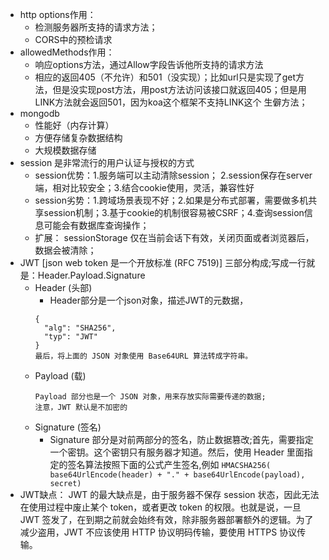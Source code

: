 - http options作用：
  - 检测服务器所支持的请求方法；
  - CORS中的预检请求
- allowedMethods作用：
  - 响应options方法，通过Allow字段告诉他所支持的请求方法
  - 相应的返回405（不允许）和501（没实现）；比如url只是实现了get方法，但是没实现post方法，用post方法访问该接口就返回405；但是用LINK方法就会返回501，因为koa这个框架不支持LINK这个
生僻方法；
- mongodb
  - 性能好（内存计算）
  - 方便存储复杂数据结构
  - 大规模数据存储
- session 是非常流行的用户认证与授权的方式
  - session优势：1.服务端可以主动清除session； 2.session保存在server端，相对比较安全；3.结合cookie使用，灵活，兼容性好
  - session劣势：1.跨域场景表现不好；2.如果是分布式部署，需要做多机共享session机制；3.基于cookie的机制很容易被CSRF；4.查询session信息可能会有数据库查询操作；
  - 扩展： sessionStorage 仅在当前会话下有效，关闭页面或者浏览器后，数据会被清除；
- JWT [json web token 是一个开放标准 (RFC 7519)] 三部分构成;写成一行就是：Header.Payload.Signature
  - Header (头部)
    - Header部分是一个json对象，描述JWT的元数据，
    ```
    {
      "alg": "SHA256",
      "typ": "JWT"
    }
    最后，将上面的 JSON 对象使用 Base64URL 算法转成字符串。
    ```
  - Payload (载)
    ```
    Payload 部分也是一个 JSON 对象，用来存放实际需要传递的数据;
    注意，JWT 默认是不加密的
    ```
  - Signature (签名)
    - Signature 部分是对前两部分的签名，防止数据篡改;首先，需要指定一个密钥。这个密钥只有服务器才知道。然后，使用 Header 里面指定的签名算法按照下面的公式产生签名,例如
    `HMACSHA256(
    base64UrlEncode(header) + "." +
    base64UrlEncode(payload),
    secret)`
- JWT缺点： JWT 的最大缺点是，由于服务器不保存 session 状态，因此无法在使用过程中废止某个 token，或者更改 token 的权限。也就是说，一旦 JWT 签发了，在到期之前就会始终有效，除非服务器部署额外的逻辑。为了减少盗用，JWT 不应该使用 HTTP 协议明码传输，要使用 HTTPS 协议传输。


